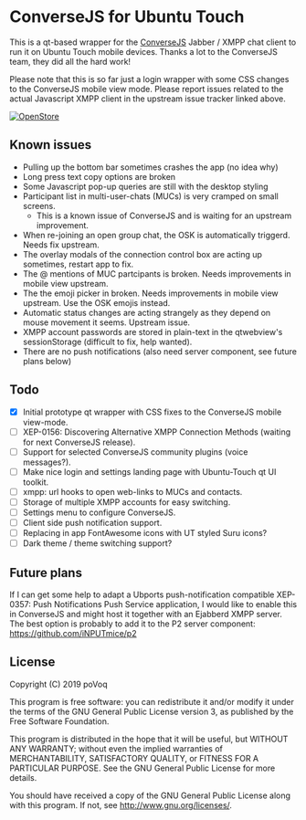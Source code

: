 # ConverseJS for Ubuntu Touch

This is a qt-based wrapper for the [ConverseJS](https://github.com/conversejs/converse.js/) Jabber / XMPP chat client to run it on Ubuntu Touch mobile devices. Thanks a lot to the ConverseJS team, they did all the hard work!

Please note that this is so far just a login wrapper with some CSS changes to the ConverseJS mobile view mode. Please report issues related to the actual Javascript XMPP client in the upstream issue tracker linked above.

[![OpenStore](https://open-store.io/badges/en_US.png)](https://open-store.io/app/conversejs.povoq)

## Known issues
- Pulling up the bottom bar sometimes crashes the app (no idea why)
- Long press text copy options are broken
- Some Javascript pop-up queries are still with the desktop styling
- Participant list in multi-user-chats (MUCs) is very cramped on small screens.
  - This is a known issue of ConverseJS and is waiting for an upstream improvement.
- When re-joining an open group chat, the OSK is automatically triggerd. Needs fix upstream.
- The overlay modals of the connection control box are acting up sometimes, restart app to fix.
- The @ mentions of MUC partcipants is broken. Needs improvements in mobile view upstream.
- The the emoji picker in broken. Needs improvements in mobile view upstream. Use the OSK emojis instead.
- Automatic status changes are acting strangely as they depend on mouse movement it seems. Upstream issue.
- XMPP account passwords are stored in plain-text in the qtwebview's sessionStorage (difficult to fix, help wanted).
- There are no push notifications (also need server component, see future plans below)

## Todo
- [x] Initial prototype qt wrapper with CSS fixes to the ConverseJS mobile view-mode.
- [ ] XEP-0156: Discovering Alternative XMPP Connection Methods (waiting for next ConverseJS release).
- [ ] Support for selected ConverseJS community plugins (voice messages?).
- [ ] Make nice login and settings landing page with Ubuntu-Touch qt UI toolkit.
- [ ] xmpp: url hooks to open web-links to MUCs and contacts.
- [ ] Storage of multiple XMPP accounts for easy switching.
- [ ] Settings menu to configure ConverseJS.
- [ ] Client side push notification support.
- [ ] Replacing in app FontAwesome icons with UT styled Suru icons?
- [ ] Dark theme / theme switching support?

## Future plans
If I can get some help to adapt a Ubports push-notification compatible XEP-0357: Push Notifications Push Service application, I would like to enable this in ConverseJS and might host it together with an Ejabberd XMPP server.
The best option is probably to add it to the P2 server component: https://github.com/iNPUTmice/p2

## License

Copyright (C) 2019  poVoq

This program is free software: you can redistribute it and/or modify it under the terms of the GNU General Public License version 3, as published
by the Free Software Foundation.

This program is distributed in the hope that it will be useful, but WITHOUT ANY WARRANTY; without even the implied warranties of MERCHANTABILITY, SATISFACTORY QUALITY, or FITNESS FOR A PARTICULAR PURPOSE.  See the GNU General Public License for more details.

You should have received a copy of the GNU General Public License along with this program.  If not, see <http://www.gnu.org/licenses/>.
